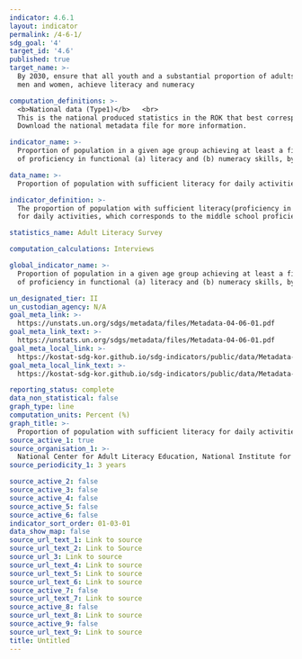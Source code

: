```yaml
---
indicator: 4.6.1
layout: indicator
permalink: /4-6-1/
sdg_goal: '4'
target_id: '4.6'
published: true
target_name: >-
  By 2030, ensure that all youth and a substantial proportion of adults, both
  men and women, achieve literacy and numeracy

computation_definitions: >-
  <b>National data (Type1)</b>   <br>
  This is the national produced statistics in the ROK that best corresponds to the definition of UN SDGs indicators. <br>
  Download the national metadata file for more information.

indicator_name: >-
  Proportion of population in a given age group achieving at least a fixed level
  of proficiency in functional (a) literacy and (b) numeracy skills, by sex

data_name: >-
  Proportion of population with sufficient literacy for daily activities

indicator_definition: >-
  The proportion of population with sufficient literacy(proficiency in reading, writing, calculating, etc.)
  for daily activities, which corresponds to the middle school proficiency level

statistics_name: Adult Literacy Survey 

computation_calculations: Interviews

global_indicator_name: >-
  Proportion of population in a given age group achieving at least a fixed level
  of proficiency in functional (a) literacy and (b) numeracy skills, by sex

un_designated_tier: II
un_custodian_agency: N/A
goal_meta_link: >-
  https://unstats.un.org/sdgs/metadata/files/Metadata-04-06-01.pdf   
goal_meta_link_text: >-
  https://unstats.un.org/sdgs/metadata/files/Metadata-04-06-01.pdf   
goal_meta_local_link: >-
  https://kostat-sdg-kor.github.io/sdg-indicators/public/data/Metadata-04-06-01_ENG.pdf
goal_meta_local_link_text: >-
  https://kostat-sdg-kor.github.io/sdg-indicators/public/data/Metadata-04-06-01_ENG.pdf

reporting_status: complete
data_non_statistical: false
graph_type: line
computation_units: Percent (%)
graph_title: >-
  Proportion of population with sufficient literacy for daily activities
source_active_1: true
source_organisation_1: >-
  National Center for Adult Literacy Education, National Institute for Lifelong Education
source_periodicity_1: 3 years

source_active_2: false
source_active_3: false
source_active_4: false
source_active_5: false
source_active_6: false
indicator_sort_order: 01-03-01
data_show_map: false
source_url_text_1: Link to source
source_url_text_2: Link to Source
source_url_3: Link to source
source_url_text_4: Link to source
source_url_text_5: Link to source
source_url_text_6: Link to source
source_active_7: false
source_url_text_7: Link to source
source_active_8: false
source_url_text_8: Link to source
source_active_9: false
source_url_text_9: Link to source
title: Untitled
---
```

